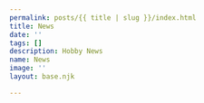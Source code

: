 ```yaml
---
permalink: posts/{{ title | slug }}/index.html
title: News
date: ''
tags: []
description: Hobby News
name: News
image: ''
layout: base.njk

---
```

